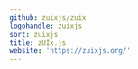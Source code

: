 ```yaml
---
github: zuixjs/zuix
logohandle: zuixjs
sort: zuixjs
title: zUIx.js
website: 'https://zuixjs.org/'
---
```

